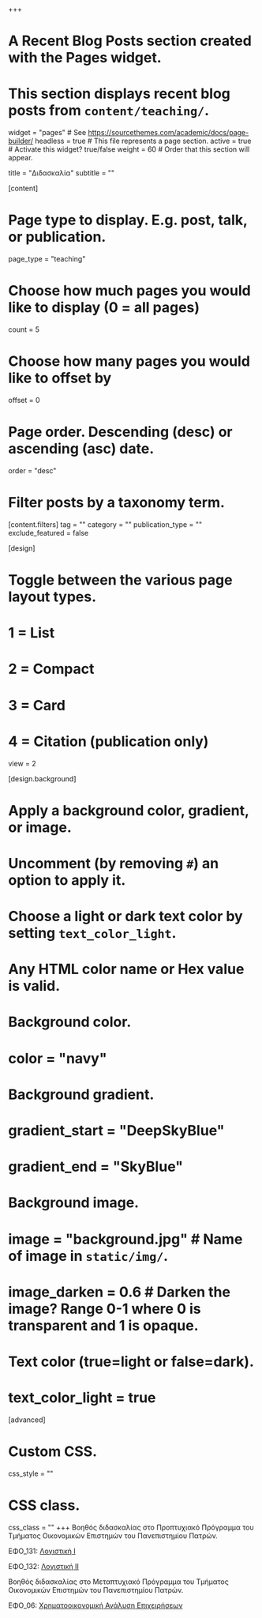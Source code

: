 +++
# A Recent Blog Posts section created with the Pages widget.
# This section displays recent blog posts from `content/teaching/`.

widget = "pages"  # See https://sourcethemes.com/academic/docs/page-builder/
headless = true  # This file represents a page section.
active = true  # Activate this widget? true/false
weight = 60  # Order that this section will appear.

title = "Διδασκαλία"
subtitle = ""

[content]


  # Page type to display. E.g. post, talk, or publication.
  page_type = "teaching"
  
  # Choose how much pages you would like to display (0 = all pages)
  count = 5
  
  # Choose how many pages you would like to offset by
  offset = 0

  # Page order. Descending (desc) or ascending (asc) date.
  order = "desc"

  # Filter posts by a taxonomy term.
  [content.filters]
    tag = ""
    category = ""
    publication_type = ""
    exclude_featured = false
  
[design]
  # Toggle between the various page layout types.
  #   1 = List
  #   2 = Compact
  #   3 = Card
  #   4 = Citation (publication only)
  view = 2
  
[design.background]
  # Apply a background color, gradient, or image.
  #   Uncomment (by removing `#`) an option to apply it.
  #   Choose a light or dark text color by setting `text_color_light`.
  #   Any HTML color name or Hex value is valid.
  
  # Background color.
  # color = "navy"
  
  # Background gradient.
  # gradient_start = "DeepSkyBlue"
  # gradient_end = "SkyBlue"
  
  # Background image.
  # image = "background.jpg"  # Name of image in `static/img/`.
  # image_darken = 0.6  # Darken the image? Range 0-1 where 0 is transparent and 1 is opaque.

  # Text color (true=light or false=dark).
  # text_color_light = true  
  
[advanced]
 # Custom CSS. 
 css_style = ""
 
 # CSS class.
 css_class = ""
+++
Βοηθός διδασκαλίας στο Προπτυχιακό Πρόγραμμα του Τμήματος Οικονομικών Επιστημών του Πανεπιστημίου Πατρών.

ΕΦO_131: [Λογιστική Ι](https://www.econ.upatras.gr/el/undergraduate/courses/logistiki-i)

ΕΦO_132: [Λογιστική ΙΙ](https://www.econ.upatras.gr/el/undergraduate/courses/logistiki-ii)

Βοηθός διδασκαλίας στο Μεταπτυχιακό Πρόγραμμα του Τμήματος Οικονομικών Επιστημών του Πανεπιστημίου Πατρών.

ΕΦΟ_06: [Χρηματοοικονομική Ανάλυση Επιχειρήσεων](http://postgrad.econ.upatras.gr/en/msc/courses/business-financial-analysis)

